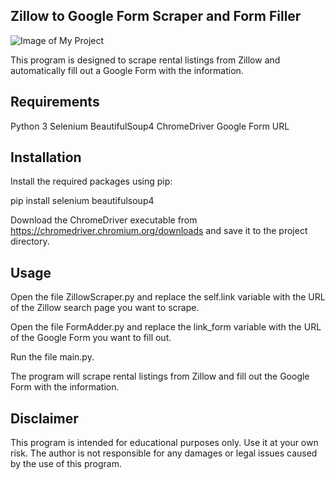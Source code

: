 ## Zillow to Google Form Scraper and Form Filler

![Image of My Project](https://i.imgur.com/6IRiT1z.gif)

This program is designed to scrape rental listings from Zillow and automatically fill out a Google Form with the information.

## Requirements

Python 3
Selenium
BeautifulSoup4
ChromeDriver
Google Form URL

## Installation

Install the required packages using pip:

pip install selenium beautifulsoup4

Download the ChromeDriver executable from https://chromedriver.chromium.org/downloads and save it to the project directory.

## Usage

Open the file ZillowScraper.py and replace the self.link variable with the URL of the Zillow search page you want to scrape.

Open the file FormAdder.py and replace the link_form variable with the URL of the Google Form you want to fill out.

Run the file main.py.

The program will scrape rental listings from Zillow and fill out the Google Form with the information.

## Disclaimer

This program is intended for educational purposes only. Use it at your own risk. The author is not responsible for any damages or legal issues caused by the use of this program.
